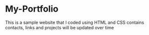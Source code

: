 # My-Portfolio

This is a sample website that I coded using HTML and CSS
contains contacts, links and projects
will be updated over time
